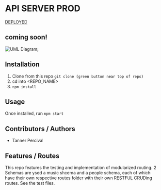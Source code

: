 # API SERVER PROD

[DEPLOYED](https://api-server-tp.herokuapp.com/)

## coming soon!
![UML Diagram]();

## Installation

1. Clone from this repo `git clone (green button near top of repo)`
1. cd into <REPO_NAME>
1. `npm install`

## Usage

Once installed, run `npm start`

## Contributors / Authors

- Tanner Percival

## Features / Routes

This repo features the testing and implementation of modularized routing. 2 Schemas are ysed a music shcema and a people schema, each of which have their own respective routes folder with their own RESTFUL CRUDing routes. See the test files.